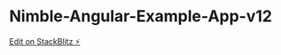 # Nimble-Angular-Example-App-v12

[Edit on StackBlitz ⚡️](https://stackblitz.com/edit/nimble-angular-12-app-6qayt4)
